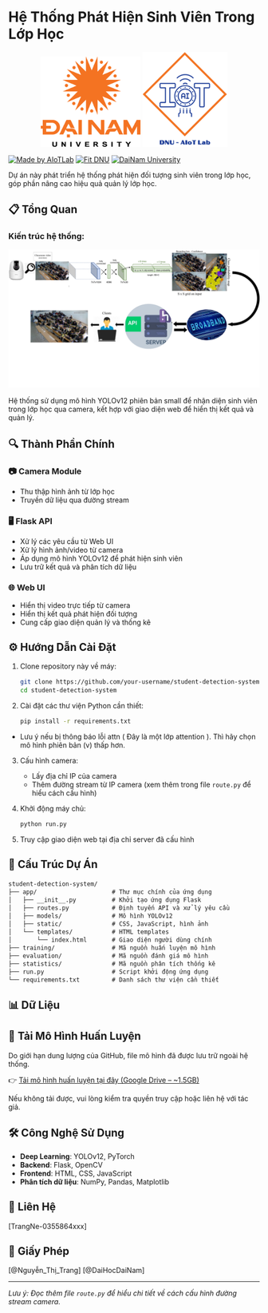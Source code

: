 # Hệ Thống Phát Hiện Sinh Viên Trong Lớp Học


<p align="center">
  <img src="./anhimage/logodnu.webp" alt="DaiNam University Logo" width="200"/>
    <img src="./anhimage/LogoAIoTLab.png" alt="AIoTLab Logo" width="170"/>
</p>

[![Made by AIoTLab](https://img.shields.io/badge/Made%20by%20AIoTLab-blue?style=for-the-badge)](https://www.facebook.com/DNUAIoTLab)
[![Fit DNU](https://img.shields.io/badge/Fit%20DNU-green?style=for-the-badge)](https://fitdnu.net/)
[![DaiNam University](https://img.shields.io/badge/DaiNam%20University-red?style=for-the-badge)](https://dainam.edu.vn)
</div>

Dự án này phát triển hệ thống phát hiện đối tượng sinh viên trong lớp học, góp phần nâng cao hiệu quả quản lý lớp học.

## 📋 Tổng Quan
### Kiến trúc hệ thống:
<p align="center">
  <img src="./anhimage/systemArchitecture.png" alt="DaiNam University Logo" width="1000"/>
</p>

Hệ thống sử dụng mô hình YOLOv12 phiên bản small để nhận diện sinh viên trong lớp học qua camera, kết hợp với giao diện web để hiển thị kết quả và quản lý.

## 🔍 Thành Phần Chính

### 📷 Camera Module
- Thu thập hình ảnh từ lớp học
- Truyền dữ liệu qua đường stream

### 🖥️ Flask API
- Xử lý các yêu cầu từ Web UI
- Xử lý hình ảnh/video từ camera
- Áp dụng mô hình YOLOv12 để phát hiện sinh viên
- Lưu trữ kết quả và phân tích dữ liệu

### 🌐 Web UI
- Hiển thị video trực tiếp từ camera
- Hiển thị kết quả phát hiện đối tượng
- Cung cấp giao diện quản lý và thống kê

## ⚙️ Hướng Dẫn Cài Đặt

1. Clone repository này về máy:
   ```bash
   git clone https://github.com/your-username/student-detection-system.git
   cd student-detection-system
   ```

2. Cài đặt các thư viện Python cần thiết:
   ```bash
   pip install -r requirements.txt
   ```

- Lưu ý nếu bị thông báo lỗi attn ( Đây là một lớp attention ). Thì hãy chọn mô hình phiên bản (v) thấp hơn.
3. Cấu hình camera:
   - Lấy địa chỉ IP của camera
   - Thêm đường stream từ IP camera (xem thêm trong file `route.py` để hiểu cách cấu hình)

4. Khởi động máy chủ:
   ```bash
   python run.py
   ```

5. Truy cập giao diện web tại địa chỉ server đã cấu hình

## 📁 Cấu Trúc Dự Án

```
student-detection-system/
├── app/                     # Thư mục chính của ứng dụng
│   ├── __init__.py          # Khởi tạo ứng dụng Flask
│   ├── routes.py            # Định tuyến API và xử lý yêu cầu
│   ├── models/              # Mô hình YOLOv12
│   ├── static/              # CSS, JavaScript, hình ảnh
│   └── templates/           # HTML templates
│       └── index.html       # Giao diện người dùng chính
├── training/                # Mã nguồn huấn luyện mô hình
├── evaluation/              # Mã nguồn đánh giá mô hình
├── statistics/              # Mã nguồn phân tích thống kê
├── run.py                   # Script khởi động ứng dụng
└── requirements.txt         # Danh sách thư viện cần thiết
```

## 📊 Dữ Liệu

## 🔗 Tải Mô Hình Huấn Luyện

Do giới hạn dung lượng của GitHub, file mô hình đã được lưu trữ ngoài hệ thống.

👉 [Tải mô hình huấn luyện tại đây (Google Drive – ~1.5GB)](https://drive.google.com/file/d/1ET_vo9y6kYB59Y0s2VB5AMgvkKYq8a2l/view?usp=drive_link)

Nếu không tải được, vui lòng kiểm tra quyền truy cập hoặc liên hệ với tác giả.

## 🛠️ Công Nghệ Sử Dụng

- **Deep Learning**: YOLOv12, PyTorch
- **Backend**: Flask, OpenCV
- **Frontend**: HTML, CSS, JavaScript
- **Phân tích dữ liệu**: NumPy, Pandas, Matplotlib

## 📝 Liên Hệ

[TrangNe-0355864xxx]

## 📜 Giấy Phép

[@Nguyễn_Thị_Trang]
[@DaiHocDaiNam]

---

*Lưu ý: Đọc thêm file `route.py` để hiểu chi tiết về cách cấu hình đường stream camera.*
